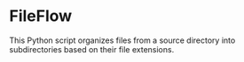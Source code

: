 # FileFlow
This Python script organizes files from a source directory into subdirectories based on their file extensions.
